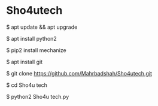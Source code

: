 # Sho4utech

$ apt update && apt upgrade

$ apt install python2

$ pip2 install mechanize

$ apt install git

$ git clone https://github.com/Mahrbadshah/Sho4utech.git

$ cd Sho4u tech

$ python2 Sho4u tech.py
